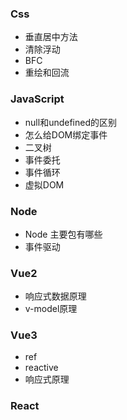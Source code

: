 ### Css

- 垂直居中方法
- 清除浮动
- BFC
- 重绘和回流

### JavaScript
- null和undefined的区别
- 怎么给DOM绑定事件
- 二叉树
- 事件委托
- 事件循环
- 虚拟DOM

### Node

- Node 主要包有哪些
- 事件驱动

### Vue2
- 响应式数据原理
- v-model原理
### Vue3
- ref
- reactive
- 响应式原理
### React


